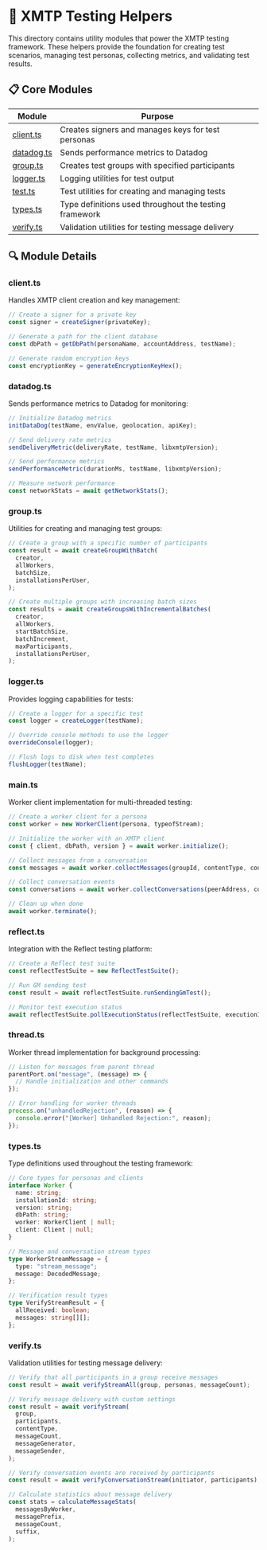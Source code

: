 # 🧰 XMTP Testing Helpers

This directory contains utility modules that power the XMTP testing framework. These helpers provide the foundation for creating test scenarios, managing test personas, collecting metrics, and validating test results.

## 📋 Core Modules

| Module                   | Purpose                                                |
| ------------------------ | ------------------------------------------------------ |
| [client.ts](#clientts)   | Creates signers and manages keys for test personas     |
| [datadog.ts](#datadogts) | Sends performance metrics to Datadog                   |
| [group.ts](#groupts)     | Creates test groups with specified participants        |
| [logger.ts](#loggerts)   | Logging utilities for test output                      |
| [test.ts](#testts)       | Test utilities for creating and managing tests         |
| [types.ts](#typests)     | Type definitions used throughout the testing framework |
| [verify.ts](#verifyts)   | Validation utilities for testing message delivery      |

## 🔍 Module Details

### client.ts

Handles XMTP client creation and key management:

```typescript
// Create a signer for a private key
const signer = createSigner(privateKey);

// Generate a path for the client database
const dbPath = getDbPath(personaName, accountAddress, testName);

// Generate random encryption keys
const encryptionKey = generateEncryptionKeyHex();
```

### datadog.ts

Sends performance metrics to Datadog for monitoring:

```typescript
// Initialize Datadog metrics
initDataDog(testName, envValue, geolocation, apiKey);

// Send delivery rate metrics
sendDeliveryMetric(deliveryRate, testName, libxmtpVersion);

// Send performance metrics
sendPerformanceMetric(durationMs, testName, libxmtpVersion);

// Measure network performance
const networkStats = await getNetworkStats();
```

### group.ts

Utilities for creating and managing test groups:

```typescript
// Create a group with a specific number of participants
const result = await createGroupWithBatch(
  creator,
  allWorkers,
  batchSize,
  installationsPerUser,
);

// Create multiple groups with increasing batch sizes
const results = await createGroupsWithIncrementalBatches(
  creator,
  allWorkers,
  startBatchSize,
  batchIncrement,
  maxParticipants,
  installationsPerUser,
);
```

### logger.ts

Provides logging capabilities for tests:

```typescript
// Create a logger for a specific test
const logger = createLogger(testName);

// Override console methods to use the logger
overrideConsole(logger);

// Flush logs to disk when test completes
flushLogger(testName);
```

### main.ts

Worker client implementation for multi-threaded testing:

```typescript
// Create a worker client for a persona
const worker = new WorkerClient(persona, typeofStream);

// Initialize the worker with an XMTP client
const { client, dbPath, version } = await worker.initialize();

// Collect messages from a conversation
const messages = await worker.collectMessages(groupId, contentType, count);

// Collect conversation events
const conversations = await worker.collectConversations(peerAddress, count);

// Clean up when done
await worker.terminate();
```

### reflect.ts

Integration with the Reflect testing platform:

```typescript
// Create a Reflect test suite
const reflectTestSuite = new ReflectTestSuite();

// Run GM sending test
const result = await reflectTestSuite.runSendingGmTest();

// Monitor test execution status
await reflectTestSuite.pollExecutionStatus(reflectTestSuite, executionId);
```

### thread.ts

Worker thread implementation for background processing:

```typescript
// Listen for messages from parent thread
parentPort.on("message", (message) => {
  // Handle initialization and other commands
});

// Error handling for worker threads
process.on("unhandledRejection", (reason) => {
  console.error("[Worker] Unhandled Rejection:", reason);
});
```

### types.ts

Type definitions used throughout the testing framework:

```typescript
// Core types for personas and clients
interface Worker {
  name: string;
  installationId: string;
  version: string;
  dbPath: string;
  worker: WorkerClient | null;
  client: Client | null;
}

// Message and conversation stream types
type WorkerStreamMessage = {
  type: "stream_message";
  message: DecodedMessage;
};

// Verification result types
type VerifyStreamResult = {
  allReceived: boolean;
  messages: string[][];
};
```

### verify.ts

Validation utilities for testing message delivery:

```typescript
// Verify that all participants in a group receive messages
const result = await verifyStreamAll(group, personas, messageCount);

// Verify message delivery with custom settings
const result = await verifyStream(
  group,
  participants,
  contentType,
  messageCount,
  messageGenerator,
  messageSender,
);

// Verify conversation events are received by participants
const result = await verifyConversationStream(initiator, participants);

// Calculate statistics about message delivery
const stats = calculateMessageStats(
  messagesByWorker,
  messagePrefix,
  messageCount,
  suffix,
);
```
